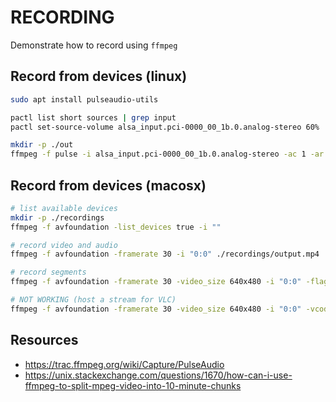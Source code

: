 # RECORDING

Demonstrate how to record using `ffmpeg`  

## Record from devices (linux)

```sh
sudo apt install pulseaudio-utils

pactl list short sources | grep input
pactl set-source-volume alsa_input.pci-0000_00_1b.0.analog-stereo 60%

mkdir -p ./out
ffmpeg -f pulse -i alsa_input.pci-0000_00_1b.0.analog-stereo -ac 1 -ar 22050 -segment_time 00:00:10 -f segment ./out/recording%03d.wav
```

## Record from devices (macosx)

```sh
# list available devices
mkdir -p ./recordings
ffmpeg -f avfoundation -list_devices true -i "" 

# record video and audio
ffmpeg -f avfoundation -framerate 30 -i "0:0" ./recordings/output.mp4

# record segments
ffmpeg -f avfoundation -framerate 30 -video_size 640x480 -i "0:0" -flags +global_header -f segment -segment_time 60 -segment_format_options movflags=+faststart -reset_timestamps 1 ./recordings/test%d.mp4

# NOT WORKING (host a stream for VLC)
ffmpeg -f avfoundation -framerate 30 -video_size 640x480 -i "0:0" -vcodec libx264 -preset ultrafast -tune zerolatency -pix_fmt yuv422p -f mpegts udp://0.0.0.0:12345
```

## Resources

* https://trac.ffmpeg.org/wiki/Capture/PulseAudio
* https://unix.stackexchange.com/questions/1670/how-can-i-use-ffmpeg-to-split-mpeg-video-into-10-minute-chunks